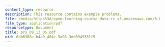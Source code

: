 ```yaml
---
content_type: resource
description: This resource contains example problems.
file: /media/https%3A/open-learning-course-data-rc.s3.amazonaws.com/8-01l-physics-i-classical-mechanics-fall-2005/6db6368eb4a0464c9a983dd0949381f5_prs_09_13_05.pdf
file_type: application/pdf
resourcetype: Document
title: prs_09_13_05.pdf
uid: 6db6368e-b4a0-464c-9a98-3dd0949381f5
---
```

